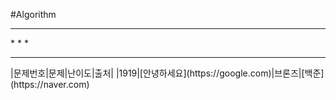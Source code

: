 #Algorithm
<hr>* * *<hr/>
|문제번호|문제|난이도|출처|
|1919|[안녕하세요](https://google.com)|브론즈|[백준](https://naver.com)